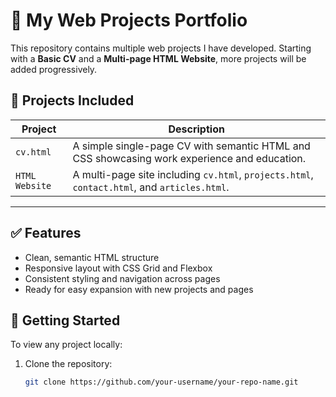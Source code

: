 # 🚀 My Web Projects Portfolio

This repository contains multiple web projects I have developed. Starting with a **Basic CV** and a **Multi-page HTML Website**, more projects will be added progressively.

## 📁 Projects Included

| Project         | Description                                                                                  | 
|-----------------|----------------------------------------------------------------------------------------------|
| `cv.html`       | A simple single-page CV with semantic HTML and CSS showcasing work experience and education. |
| `HTML Website`  | A multi-page site including `cv.html`, `projects.html`, `contact.html`, and `articles.html`. |
__________________________________________________________________________________________________________________

## ✅ Features

- Clean, semantic HTML structure  
- Responsive layout with CSS Grid and Flexbox  
- Consistent styling and navigation across pages  
- Ready for easy expansion with new projects and pages  

## 🚀 Getting Started

To view any project locally:

1. Clone the repository:  
   ```bash
   git clone https://github.com/your-username/your-repo-name.git
